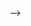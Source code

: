 <!-- # Привет! Я [Ваше Имя] 👋

Добро пожаловать в мой профиль GitHub! Я фронтенд-разработчик с опытом работы в HTML, CSS, JavaScript, Node.js, Python и React. Здесь вы найдете проекты, над которыми я работал, а также полезные репозитории для разработчиков.

## 🛠️ Навыки и Технологии

![HTML](https://img.shields.io/badge/HTML-5-orange)
![CSS](https://img.shields.io/badge/CSS-3-blue)
![JavaScript](https://img.shields.io/badge/JavaScript-ES6-yellow)
![React](https://img.shields.io/badge/React-17.0-blue)
![Node.js](https://img.shields.io/badge/Node.js-14.0-green)
![Python](https://img.shields.io/badge/Python-3.9-blue)


- **Языки программирования**: HTML, CSS, JavaScript, Python
- **Библиотеки и Фреймворки**: React, Node.js
- **Инструменты и Платформы**: Git, GitHub, VS Code, Webpack
- **Базы данных**: MongoDB, Firebase

## 🌟 Основные Проекты

### [Проект 1: Портфолио](https://github.com/yourusername/portfolio)
![Portfolio](https://img.shields.io/badge/Project-Portfolio-blue)

Мое личное портфолио, демонстрирующее мои навыки и проекты.

- **Технологии**: HTML, CSS, JavaScript, React
- **Описание**: Одностраничное приложение, содержащее информацию обо мне и моих проектах.

### [Проект 2: Чат Приложение](https://github.com/yourusername/chat-app)
![Chat App](https://img.shields.io/badge/Project-Chat_App-green)

Реализация простого чата с использованием React и Firebase.

- **Технологии**: React, Firebase
- **Описание**: Реальное время обмена сообщениями с использованием Firebase для аутентификации и хранения данных.

### [Проект 3: Todo Приложение](https://github.com/yourusername/todo-app)
![Todo App](https://img.shields.io/badge/Project-Todo_App-yellow)

Приложение для управления задачами с возможностью добавления, удаления и редактирования задач.

- **Технологии**: HTML, CSS, JavaScript, React
- **Описание**: Удобный интерфейс для управления повседневными задачами.

## 📫 Как связаться со мной

![Email](https://img.shields.io/badge/Email-your.email@example.com-red)
![LinkedIn](https://img.shields.io/badge/LinkedIn-Profile-blue)
![Twitter](https://img.shields.io/badge/Twitter-@yourusername-1DA1F2)

- **Email**: [your.email@example.com](mailto:your.email@example.com)
- **LinkedIn**: [Ваш профиль LinkedIn](https://www.linkedin.com/in/yourprofile)
- **Twitter**: [@yourusername](https://twitter.com/yourusername)

## 📈 Статистика GitHub

![Ваша Статистика GitHub](https://github-readme-stats.vercel.app/api?username=yourusername&show_icons=true&theme=radical)

## 📝 Блог

Я также веду блог, где делюсь своими мыслями и опытом в разработке. Заходите и читайте!

- [Блог на Dev.to](https://dev.to/yourusername)
- [Личные заметки](https://yourblog.com)

## 🤝 Сотрудничество

Я всегда открыт для новых проектов и сотрудничества. Если у вас есть интересный проект или идея, не стесняйтесь связаться со мной!

---

Спасибо, что посетили мой профиль! Удачного кодинга! 🚀

<!-- 
_Read this in other languages_: [Russian](link_to_russian_translation), [हिंदी](link_to_hindi_translation), [中文](link_to_chinese_translation)

     ![visitors](https://visitor-badge.laobi.icu/badge?page_id=page.id) --> -->

